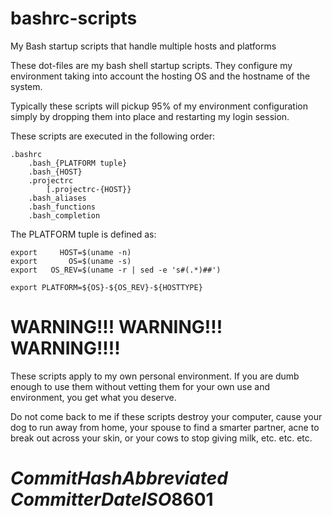 # bashrc-scripts

My Bash startup scripts that handle multiple hosts and platforms

These dot-files are my bash shell startup scripts. They configure my environment
taking into account the hosting OS and the hostname of the system.

Typically these scripts will pickup 95% of my environment configuration simply by
dropping them into place and restarting my login session.

These scripts are executed in the following order:

	.bashrc
		.bash_{PLATFORM tuple}
		.bash_{HOST}
		.projectrc
			[.projectrc-{HOST}}
		.bash_aliases
		.bash_functions
		.bash_completion	


The PLATFORM tuple is defined as:

	export     HOST=$(uname -n)
	export       OS=$(uname -s)
	export   OS_REV=$(uname -r | sed -e 's#(.*)##')

	export PLATFORM=${OS}-${OS_REV}-${HOSTTYPE}


# WARNING!!! WARNING!!! WARNING!!!!

These scripts apply to my own personal environment. If 
you are dumb enough to use them without vetting them for
your own use and environment, you get what you deserve.

Do not come back to me if these scripts destroy your
computer, cause your dog to run away from home, your 
spouse to find a smarter partner, acne to break out
across your skin, or your cows to stop giving milk,
etc. etc. etc.


# $CommitHashAbbreviated$ $CommitterDateISO8601$

